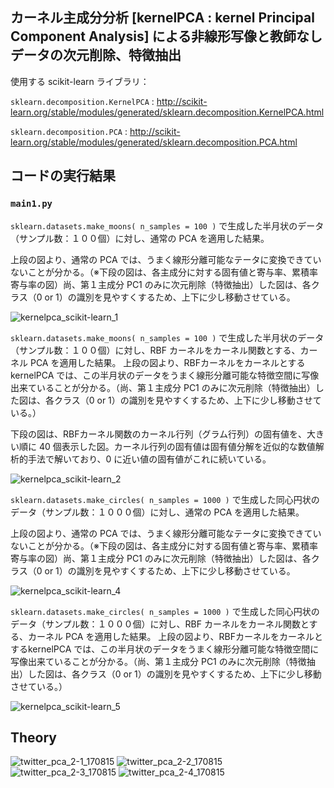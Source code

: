 ## カーネル主成分分析 [kernelPCA : kernel Principal Component Analysis] による非線形写像と教師なしデータの次元削除、特徴抽出

使用する scikit-learn ライブラリ：

`sklearn.decomposition.KernelPCA` : http://scikit-learn.org/stable/modules/generated/sklearn.decomposition.KernelPCA.html

`sklearn.decomposition.PCA` : http://scikit-learn.org/stable/modules/generated/sklearn.decomposition.PCA.html

## コードの実行結果

### `main1.py`

`sklearn.datasets.make_moons( n_samples = 100 )` で生成した半月状のデータ（サンプル数：１００個）に対し、通常の PCA を適用した結果。

上段の図より、通常の PCA では、うまく線形分離可能なテータに変換できていないことが分かる。（※下段の図は、各主成分に対する固有値と寄与率、累積率寄与率の図）尚、第１主成分 PC1 のみに次元削除（特徴抽出）した図は、各クラス（0 or 1）の識別を見やすくするため、上下に少し移動させている。

![kernelpca_scikit-learn_1](https://user-images.githubusercontent.com/25688193/29363412-e2cbf200-82ca-11e7-97b9-7ac3edce6383.png)

`sklearn.datasets.make_moons( n_samples = 100 )` で生成した半月状のデータ（サンプル数：１００個）に対し、RBF カーネルをカーネル関数とする、カーネル PCA を適用した結果。
上段の図より、RBFカーネルをカーネルとするkernelPCA では、この半月状のデータをうまく線形分離可能な特徴空間に写像出来ていることが分かる。（尚、第１主成分 PC1 のみに次元削除（特徴抽出）した図は、各クラス（0 or 1）の識別を見やすくするため、上下に少し移動させている。）

下段の図は、RBFカーネル関数のカーネル行列（グラム行列）の固有値を、大きい順に 40 個表示した図。カーネル行列の固有値は固有値分解を近似的な数値解析的手法で解いており、0 に近い値の固有値がこれに続いている。

![kernelpca_scikit-learn_2](https://user-images.githubusercontent.com/25688193/29363414-e47126c0-82ca-11e7-8931-10472ac76627.png)


`sklearn.datasets.make_circles( n_samples = 1000 )` で生成した同心円状のデータ（サンプル数：１０００個）に対し、通常の PCA を適用した結果。

上段の図より、通常の PCA では、うまく線形分離可能なテータに変換できていないことが分かる。（※下段の図は、各主成分に対する固有値と寄与率、累積率寄与率の図）尚、第１主成分 PC1 のみに次元削除（特徴抽出）した図は、各クラス（0 or 1）の識別を見やすくするため、上下に少し移動させている。

![kernelpca_scikit-learn_4](https://user-images.githubusercontent.com/25688193/29364831-bc25d8dc-82cf-11e7-84b2-9842d5e96a1c.png)


`sklearn.datasets.make_circles( n_samples = 1000 )` で生成した同心円状のデータ（サンプル数：１０００個）に対し、RBF カーネルをカーネル関数とする、カーネル PCA を適用した結果。
上段の図より、RBFカーネルをカーネルとするkernelPCA では、この半月状のデータをうまく線形分離可能な特徴空間に写像出来ていることが分かる。（尚、第１主成分 PC1 のみに次元削除（特徴抽出）した図は、各クラス（0 or 1）の識別を見やすくするため、上下に少し移動させている。）

![kernelpca_scikit-learn_5](https://user-images.githubusercontent.com/25688193/29364832-bc48a862-82cf-11e7-9e59-25991406e03c.png)


## Theory

![twitter_pca_2-1_170815](https://user-images.githubusercontent.com/25688193/29283593-621e79b6-8162-11e7-8624-e5c914da21f6.png)
![twitter_pca_2-2_170815](https://user-images.githubusercontent.com/25688193/29303785-3cead10e-81ca-11e7-9ffd-46aa36d8869e.png)
![twitter_pca_2-3_170815](https://user-images.githubusercontent.com/25688193/29308244-00c0b96c-81e0-11e7-913c-f8c2ec4f80ed.png)
![twitter_pca_2-4_170815](https://user-images.githubusercontent.com/25688193/29308248-052d58a2-81e0-11e7-94cf-57018daecce2.png)
